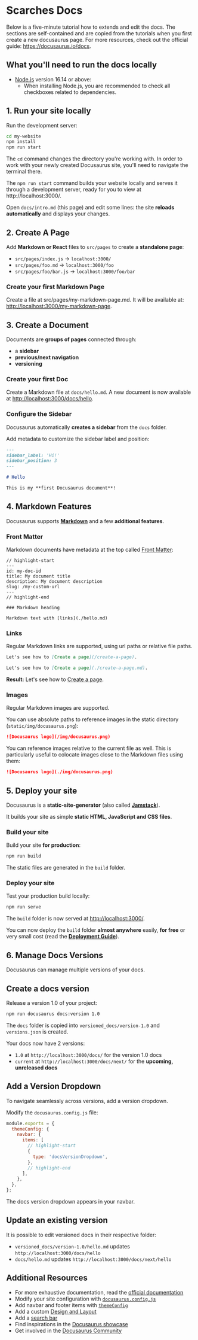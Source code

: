 # Scarches Docs
Below is a five-minute tutorial how to extends and edit the docs. The sections are self-contained and are copied from the tutorials when you first create a new docusaurus page. For more resources, check out the official guide: https://docusaurus.io/docs.  

## What you'll need to run the docs locally

- [Node.js](https://nodejs.org/en/download/) version 16.14 or above:
  - When installing Node.js, you are recommended to check all checkboxes related to dependencies.

## 1. Run your site locally

Run the development server:
```bash
cd my-website
npm install
npm run start
```

The `cd` command changes the directory you're working with. In order to work with your newly created Docusaurus site, you'll need to navigate the terminal there.

The `npm run start` command builds your website locally and serves it through a development server, ready for you to view at http://localhost:3000/.

Open `docs/intro.md` (this page) and edit some lines: the site **reloads automatically** and displays your changes.

## 2. Create A Page

Add **Markdown or React** files to `src/pages` to create a **standalone page**:

- `src/pages/index.js` → `localhost:3000/`
- `src/pages/foo.md` → `localhost:3000/foo`
- `src/pages/foo/bar.js` → `localhost:3000/foo/bar`

### Create your first Markdown Page

Create a file at src/pages/my-markdown-page.md. It will be available at: 
[http://localhost:3000/my-markdown-page](http://localhost:3000/my-markdown-page).

## 3. Create a Document
Documents are **groups of pages** connected through:

- a **sidebar**
- **previous/next navigation**
- **versioning**

### Create your first Doc

Create a Markdown file at `docs/hello.md`.
A new document is now available at [http://localhost:3000/docs/hello](http://localhost:3000/docs/hello).

### Configure the Sidebar

Docusaurus automatically **creates a sidebar** from the `docs` folder.

Add metadata to customize the sidebar label and position:

```md title="docs/hello.md" {1-4}
---
sidebar_label: 'Hi!'
sidebar_position: 3
---

# Hello

This is my **first Docusaurus document**!
```

## 4. Markdown Features

Docusaurus supports **[Markdown](https://daringfireball.net/projects/markdown/syntax)** and a few **additional features**.

### Front Matter

Markdown documents have metadata at the top called [Front Matter](https://jekyllrb.com/docs/front-matter/):

```text title="my-doc.md"
// highlight-start
---
id: my-doc-id
title: My document title
description: My document description
slug: /my-custom-url
---
// highlight-end

### Markdown heading

Markdown text with [links](./hello.md)
```

### Links

Regular Markdown links are supported, using url paths or relative file paths.

```md
Let's see how to [Create a page](/create-a-page).
```

```md
Let's see how to [Create a page](./create-a-page.md).
```

**Result:** Let's see how to [Create a page](./create-a-page.md).

### Images

Regular Markdown images are supported.

You can use absolute paths to reference images in the static directory (`static/img/docusaurus.png`):

```md
![Docusaurus logo](/img/docusaurus.png)
```

You can reference images relative to the current file as well. This is particularly useful to colocate images close to the Markdown files using them:

```md
![Docusaurus logo](./img/docusaurus.png)
```

## 5. Deploy your site

Docusaurus is a **static-site-generator** (also called **[Jamstack](https://jamstack.org/)**).

It builds your site as simple **static HTML, JavaScript and CSS files**.

### Build your site

Build your site **for production**:

```bash
npm run build
```

The static files are generated in the `build` folder.

### Deploy your site

Test your production build locally:

```bash
npm run serve
```

The `build` folder is now served at [http://localhost:3000/](http://localhost:3000/).

You can now deploy the `build` folder **almost anywhere** easily, **for free** or very small cost (read the **[Deployment Guide](https://docusaurus.io/docs/deployment)**).

## 6. Manage Docs Versions

Docusaurus can manage multiple versions of your docs.

## Create a docs version

Release a version 1.0 of your project:

```bash
npm run docusaurus docs:version 1.0
```

The `docs` folder is copied into `versioned_docs/version-1.0` and `versions.json` is created.

Your docs now have 2 versions:

- `1.0` at `http://localhost:3000/docs/` for the version 1.0 docs
- `current` at `http://localhost:3000/docs/next/` for the **upcoming, unreleased docs**

## Add a Version Dropdown

To navigate seamlessly across versions, add a version dropdown.

Modify the `docusaurus.config.js` file:

```js title="docusaurus.config.js"
module.exports = {
  themeConfig: {
    navbar: {
      items: [
        // highlight-start
        {
          type: 'docsVersionDropdown',
        },
        // highlight-end
      ],
    },
  },
};
```

The docs version dropdown appears in your navbar.
## Update an existing version

It is possible to edit versioned docs in their respective folder:

- `versioned_docs/version-1.0/hello.md` updates `http://localhost:3000/docs/hello`
- `docs/hello.md` updates `http://localhost:3000/docs/next/hello`

## Additional Resources
- For more exhaustive documentation, read the [official documentation](https://docusaurus.io/)
- Modify your site configuration with [`docusaurus.config.js`](https://docusaurus.io/docs/api/docusaurus-config)
- Add navbar and footer items with [`themeConfig`](https://docusaurus.io/docs/api/themes/configuration)
- Add a custom [Design and Layout](https://docusaurus.io/docs/styling-layout)
- Add a [search bar](https://docusaurus.io/docs/search)
- Find inspirations in the [Docusaurus showcase](https://docusaurus.io/showcase)
- Get involved in the [Docusaurus Community](https://docusaurus.io/community/support)









